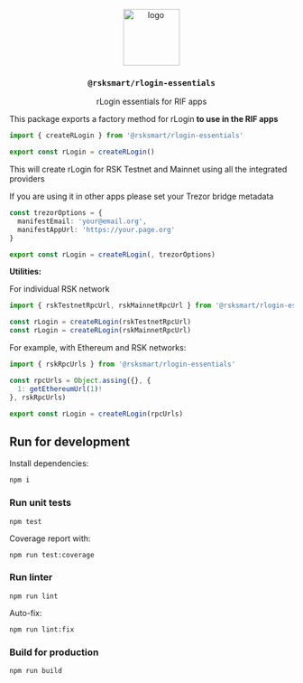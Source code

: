 <p align="middle">
  <img src="https://www.rifos.org/assets/img/logo.svg" alt="logo" height="100" >
</p>
<h3 align="middle"><code>@rsksmart/rlogin-essentials</code></h3>
<p align="middle">
  rLogin essentials for RIF apps
</p>

This package exports a factory method for rLogin **to use in the RIF apps**

```typescript
import { createRLogin } from '@rsksmart/rlogin-essentials'

export const rLogin = createRLogin()
```

This will create rLogin for RSK Testnet and Mainnet using all the integrated providers

If you are using it in other apps please set your Trezor bridge metadata

```typescript
const trezorOptions = {
  manifestEmail: 'your@email.org',
  manifestAppUrl: 'https://your.page.org'
}

export const rLogin = createRLogin(, trezorOptions)
```

**Utilities:**

For individual RSK network

```typescript
import { rskTestnetRpcUrl, rskMainnetRpcUrl } from '@rsksmart/rlogin-essentials'

const rLogin = createRLogin(rskTestnetRpcUrl)
const rLogin = createRLogin(rskMainnetRpcUrl)
```

For example, with Ethereum and RSK networks:

```typescript
import { rskRpcUrls } from '@rsksmart/rlogin-essentials'

const rpcUrls = Object.assing({}, {
  1: getEthereumUrl(1)!
}, rskRpcUrls)

export const rLogin = createRLogin(rpcUrls)
```

## Run for development

Install dependencies:

```
npm i
```

### Run unit tests

```
npm test
```

Coverage report with:

```
npm run test:coverage
```

### Run linter

```
npm run lint
```

Auto-fix:

```
npm run lint:fix
```

### Build for production

```
npm run build
```
